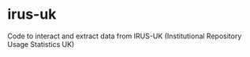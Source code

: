 # irus-uk
Code to interact and extract data from IRUS-UK (Institutional Repository Usage Statistics UK)
